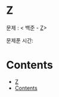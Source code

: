 # Z

문제 : < 백준 - [Z](https://www.acmicpc.net/problem/1074)> <br/>

문제푼 시간:

# Contents

- [Z](#Z)
- [Contents](#contents)
